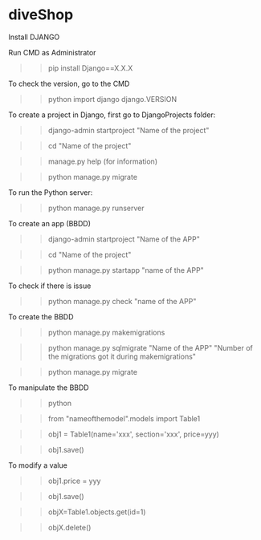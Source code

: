 # diveShop

Install DJANGO

Run CMD as Administrator

>> pip install Django==X.X.X

To check the version, go to the CMD

>> python import django django.VERSION

To create a project in Django, first go to DjangoProjects folder:

>> django-admin startproject "Name of the project"

>> cd "Name of the project"

>> manage.py help (for information)

>> python manage.py migrate

To run the Python server:

>> python manage.py runserver

To create an app (BBDD)

>> django-admin startproject "Name of the APP"

>> cd "Name of the project"

>> python manage.py startapp "name of the APP"

To check if there is issue

>> python manage.py check "name of the APP"

To create the BBDD

>> python manage.py makemigrations

>> python manage.py sqlmigrate "Name of the APP" "Number of the migrations got it during makemigrations"

>> python manage.py migrate

To manipulate the BBDD

>> python

>> from "nameofthemodel".models import Table1

>> obj1 = Table1(name='xxx', section='xxx', price=yyy)

>> obj1.save()

To modify a value

>> obj1.price = yyy

>> obj1.save()

>> objX=Table1.objects.get(id=1)

>> objX.delete()
